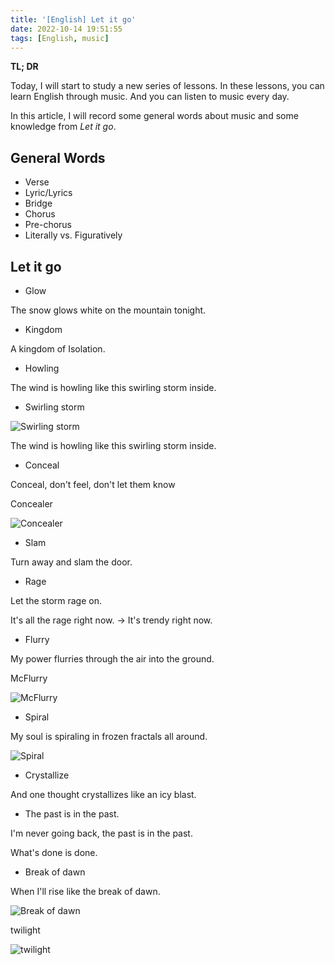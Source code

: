 ```yaml
---
title: '[English] Let it go'
date: 2022-10-14 19:51:55
tags: [English, music]
---
```




**TL; DR**



Today, I will start to study a new series of lessons. In these lessons, you can learn English through music. And you can listen to music every day.



In this article, I will record some general words about music and some knowledge from *Let it go*.



<!--more-->



## General Words



+ Verse
+ Lyric/Lyrics
+ Bridge
+ Chorus
+ Pre-chorus
+ Literally vs. Figuratively



## Let it go





+ Glow



The snow glows white on the mountain tonight.



+ Kingdom



A kingdom of Isolation.



+ Howling



The wind is howling like this swirling storm inside.



+ Swirling storm



![Swirling storm](./1.png)



The wind is howling like this swirling storm inside.



+ Conceal



Conceal, don't feel, don't let them know



Concealer 



![Concealer](./2.jpg)



+ Slam

  

Turn away and slam the door.



+ Rage



Let the storm rage on.



It's all the rage right now. -> It's trendy right now.



+ Flurry



My power flurries through the air into the ground.



McFlurry



![McFlurry](./3.png)



+ Spiral

  

My soul is spiraling in frozen fractals all around.



![Spiral](./4.png)



+ Crystallize



And one thought crystallizes like an icy blast.



+ The past is in the past.



I'm never going back, the past is in the past.



What's done is done.



+ Break of dawn



When I'll rise like the break of dawn.



![Break of dawn](./5.jpg)



twilight



![twilight](./6.png)











